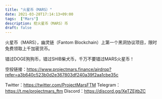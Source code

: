 ```yaml
---
title: "火星币（MARS）"
date: 2021-03-28T17:14:13+09:00
tags:  ["Mars"]
description: 挖火星币（MARS）币
draft: false
---
```


火星币（MARS），幽灵链（Fantom Blockchain）上第一个黑洞协议项目，限时免费领取上千加密货币。

<!--more-->

错过DOGE狗狗币，错过SHIB柴犬币，千万不要错过MARS火星币！

空投链接：https://www.projectmars.finance/airdrop?refer=a3b640c523b0d2e367803df240a39f2aa1cbe35c

Twitter：https://twitter.com/ProjectMarsFTM
Telegram：https://t.me/projectmars_ftm
Discord：https://discord.gg/XeTZEjtbZC
